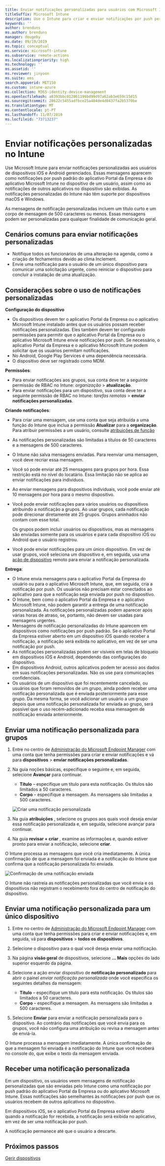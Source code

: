 ```yaml
---
title: Enviar notificações personalizadas para usuários com Microsoft Intune
titleSuffix: Microsoft Intune
description: Use o Intune para criar e enviar notificações por push personalizadas para usuários de dispositivos iOS e Android
keywords: ''
author: brenduns
ms.author: brenduns
manager: dougeby
ms.date: 09/19/2019
ms.topic: conceptual
ms.service: microsoft-intune
ms.subservice: remote-actions
ms.localizationpriority: high
ms.technology: ''
ms.assetid: ''
ms.reviewer: jinyoon
ms.suite: ems
search.appverid: MET150
ms.custom: intune-azure
ms.collection: M365-identity-device-management
ms.openlocfilehash: a8393bbc012861199bd99d97a62ab3e659c15d15
ms.sourcegitcommit: 28622c5455adfbce25a404de4d0437fa2b5370be
ms.translationtype: MT
ms.contentlocale: pt-PT
ms.lasthandoff: 11/07/2019
ms.locfileid: "73713237"
---
```

# <a name="send-custom-notifications-in-intune"></a>Enviar notificações personalizadas no Intune  

Use Microsoft Intune para enviar notificações personalizadas aos usuários de dispositivos iOS e Android gerenciados. Essas mensagens aparecem como notificações por push padrão do aplicativo Portal da Empresa e do aplicativo Microsoft Intune no dispositivo de um usuário, assim como as notificações de outros aplicativos no dispositivo são exibidas. As notificações personalizadas do Intune não têm suporte por dispositivos macOS e Windows.   

As mensagens de notificação personalizadas incluem um título curto e um corpo de mensagem de 500 caracteres ou menos. Essas mensagens podem ser personalizadas para qualquer finalidade de comunicação geral.

## <a name="common-scenarios-for-sending-custom-notifications"></a>Cenários comuns para enviar notificações personalizadas  

- Notifique todos os funcionários de uma alteração na agenda, como a criação de fechamentos devido ao clima Inclement.
- Envie uma notificação para o usuário de um único dispositivo para comunicar uma solicitação urgente, como reiniciar o dispositivo para concluir a instalação de uma atualização. 

## <a name="considerations-for-using-custom-notifications"></a>Considerações sobre o uso de notificações personalizadas

**Configuração do dispositivo** 

- Os dispositivos devem ter o aplicativo Portal da Empresa ou o aplicativo Microsoft Intune instalado antes que os usuários possam receber notificações personalizadas. Eles também devem ter configurado permissões para permitir que o aplicativo Portal da Empresa ou o aplicativo Microsoft Intune envie notificações por push. Se necessário, o aplicativo Portal da Empresa e o aplicativo Microsoft Intune podem solicitar que os usuários permitam notificações.  
- No Android, Google Play Services é uma dependência necessária.  
- O dispositivo deve ser registrado como MDM.

**Permissões**:
- Para enviar notificações aos grupos, sua conta deve ter a seguinte permissão de RBAC no Intune: *organização* > **atualização**.
- Para enviar notificações para um dispositivo, sua conta deve ter a seguinte permissão de RBAC no Intune: *tarefas remotas* > **enviar notificações personalizadas**.

**Criando notificações**:  
- Para criar uma mensagem, use uma conta que seja atribuída a uma função do Intune que inclua a permissão **Atualizar** para a **organização**. Para atribuir permissões a um usuário, consulte [atribuições de função](../fundamentals/role-based-access-control.md#role-assignments)  
- As notificações personalizadas são limitadas a títulos de 50 caracteres e a mensagens de 500 caracteres.  
- O Intune não salva mensagens enviadas. Para reenviar uma mensagem, você deve recriar essa mensagem.  
- Você só pode enviar até 25 mensagens para grupos por hora. Essa restrição está no nível do locatário. Essa limitação não se aplica ao enviar notificações para indivíduos.
- Ao enviar mensagens para dispositivos individuais, você pode enviar até 10 mensagens por hora para o mesmo dispositivo. 
- Você pode enviar notificações para vários usuários ou dispositivos atribuindo a notificação a grupos. Ao usar grupos, cada notificação pode direcionar diretamente até 25 grupos. Grupos aninhados não contam com esse total.  

  Os grupos podem incluir usuários ou dispositivos, mas as mensagens são enviadas somente para os usuários e para cada dispositivo iOS ou Android que o usuário registrou.  
- Você pode enviar notificações para um único dispositivo. Em vez de usar grupos, você seleciona um dispositivo e, em seguida, usa uma [ação de dispositivo](device-management.md#available-device-actions) remoto para enviar a notificação personalizada.  

**Entrega**:  
- O Intune envia mensagens para o aplicativo Portal da Empresa do usuário ou para o aplicativo Microsoft Intune, que, em seguida, cria a notificação por push. Os usuários não precisam estar conectados ao aplicativo para que a notificação seja enviada por push no dispositivo.  
- O Intune, bem como o aplicativo Portal da Empresa e o aplicativo Microsoft Intune, não podem garantir a entrega de uma notificação personalizada. As notificações personalizadas podem aparecer após várias horas de atraso, se, portanto, não devem ser usadas para mensagens urgentes.  
- Mensagens de notificação personalizadas do Intune aparecem em dispositivos como notificações por push padrão. Se o aplicativo Portal da Empresa estiver aberto em um dispositivo iOS quando receber a notificação, a notificação será exibida no aplicativo, em vez de ser uma notificação por push.  
- As notificações personalizadas podem ser visíveis em telas de bloqueio em dispositivos iOS e Android, dependendo das configurações do dispositivo.  
- Em dispositivos Android, outros aplicativos podem ter acesso aos dados em suas notificações personalizadas. Não os use para comunicações confidenciais.  
- Os usuários de um dispositivo que foi recentemente cancelado, ou usuários que foram removidos de um grupo, ainda podem receber uma notificação personalizada que é enviada posteriormente para esse grupo.  Da mesma forma, se você adicionar um usuário a um grupo depois que uma notificação personalizada for enviada ao grupo, será possível que o uso recém-adicionado receba essa mensagem de notificação enviada anteriormente.  

## <a name="send-a-custom-notification-to-groups"></a>Enviar uma notificação personalizada para grupos  

1. Entre no centro de [Administração do Microsoft Endpoint Manager](https://go.microsoft.com/fwlink/?linkid=2109431) com uma conta que tenha permissões para criar e enviar notificações e vá para **dispositivos** > **enviar notificações personalizadas**.  

2. Na guia noções básicas, especifique o seguinte e, em seguida, selecione **Avançar** para continuar.  
   - **Título** – especifique um título para esta notificação. Os títulos são limitados a 50 caracteres.  
   - **Corpo** – especifique a mensagem. As mensagens são limitadas a 500 caracteres.

   ![Criar uma notificação personalizada](./media/custom-notifications/custom-notifications.png)  

3. Na guia **atribuições** , selecione os grupos aos quais você deseja enviar essa notificação personalizada e, em seguida, selecione avançar para continuar.  

4. Na guia **revisar + criar** , examine as informações e, quando estiver pronto para enviar a notificação, selecione **criar**.  

O Intune processa as mensagens que você cria imediatamente. A única confirmação de que a mensagem foi enviada é a notificação do Intune que confirma que a notificação personalizada foi enviada.  

![Confirmação de uma notificação enviada](./media/custom-notifications/notification-sent.png)  

O Intune não rastreia as notificações personalizadas que você envia e os dispositivos não registram o recebimento fora do centro de notificação do dispositivo.  

## <a name="send-a-custom-notification-to-a-single-device"></a>Enviar uma notificação personalizada para um único dispositivo  

1. Entre no centro de [Administração do Microsoft Endpoint Manager](https://go.microsoft.com/fwlink/?linkid=2109431) com uma conta que tenha permissões para criar e enviar notificações e, em seguida, vá para **dispositivos** > **todos os dispositivos**.  

2. Selecione o dispositivo para o qual você deseja enviar uma notificação.  

3. Na página **visão geral** de dispositivos, selecione **... Mais** opções do lado superior esquerdo da página.  

4. Selecione a ação enviar dispositivo de **notificação personalizado** para abrir o painel *enviar notificação personalizada* onde você especifica os seguintes detalhes da mensagem:  

   - **Título** – especifique um título para esta notificação. Os títulos são limitados a 50 caracteres.  
   - **Corpo** – especifique a mensagem. As mensagens são limitadas a 500 caracteres.  

5. Selecione **Enviar** para enviar a notificação personalizada para o dispositivo. Ao contrário das notificações que você envia para os grupos, você não configura uma atribuição ou revisa a mensagem antes de enviá-la.  

O Intune processa a mensagem imediatamente. A única confirmação de que a mensagem foi enviada é a notificação do Intune que você receberá no console do, que exibe o texto da mensagem enviada.  

## <a name="receive-a-custom-notification"></a>Receber uma notificação personalizada  

Em um dispositivo, os usuários veem mensagens de notificação personalizadas que são enviadas pelo Intune como uma notificação por push padrão do aplicativo Portal da Empresa ou do aplicativo Microsoft Intune. Essas notificações são semelhantes às notificações por push que os usuários recebem de outros aplicativos no dispositivo.  

Em dispositivos iOS, se o aplicativo Portal da Empresa estiver aberto quando a notificação for recebida, a notificação será exibida no aplicativo, em vez de ser uma notificação por push.  

A notificação permanece até que o usuário a descarte.  

## <a name="next-steps"></a>Próximos passos  

[Gerir dispositivos](device-management.md)
